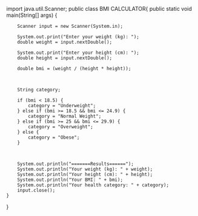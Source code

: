import java.util.Scanner;
public class BMI CALCULATOR{
	public static void main(String[] args) {
	
    	Scanner input = new Scanner(System.in);
		
		System.out.print("Enter your weight (kg): ");
		double weight = input.nextDouble();
		
		System.out.print("Enter your height (cm): ");
		double height = input.nextDouble();
		
		double bmi = (weight / (height * height));
		
		 
		
		String category;

        if (bmi < 18.5) {
            category = "Underweight";
        } else if (bmi >= 18.5 && bmi <= 24.9) {
            category = "Normal Weight";
        } else if (bmi >= 25 && bmi <= 29.9) {
            category = "Overweight";
        } else {
            category = "Obese";
        }


		
		System.out.println("=======Results======");
		System.out.println("Your weight (kg): " + weight);
		System.out.println("Your height (cm): " + height);
		System.out.println("Your BMI: " + bmi);
		System.out.println("Your health category: " + category);
		input.close();
	}
}
